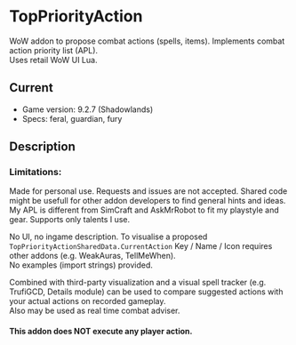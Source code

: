 # TopPriorityAction
WoW addon to propose combat actions (spells, items). Implements combat action priority list (APL).\
Uses retail WoW UI Lua.

## Current
- Game version: 9.2.7 (Shadowlands)
- Specs: feral, guardian, fury

## Description

### Limitations:
Made for personal use. Requests and issues are not accepted. Shared code might be usefull for other addon developers to find general hints and ideas.\
My APL is different from SimCraft and AskMrRobot to fit my playstyle and gear. Supports only talents I use.

No UI, no ingame description. To visualise a proposed `TopPriorityActionSharedData.CurrentAction` Key / Name / Icon requires other addons (e.g. WeakAuras, TellMeWhen).\
No examples (import strings) provided.

Combined with third-party visualization and a visual spell tracker (e.g. TrufiGCD, Details module) can be used to compare suggested actions with your actual actions on recorded gameplay.\
Also may be used as real time combat adviser.

#### This addon does NOT execute any player action.
